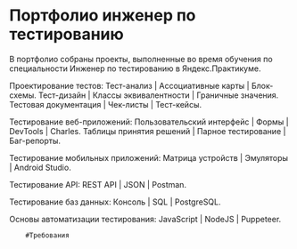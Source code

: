 # Портфолио инженер по тестированию 
В портфолио собраны проекты, выполненные во время обучения по специальности Инженер по тестированию в Яндекс.Практикуме.

Проектирование тестов:
        Тест-анализ | Ассоциативные карты | Блок-схемы.
        Тест-дизайн | Классы эквивалентности | Граничные значения.
        Тестовая документация | Чек-листы | Тест-кейсы.

Тестирование веб-приложений:
        Пользовательский интерфейс | Формы | DevTools | Charles.
        Таблицы принятия решений | Парное тестирование | Баг-репорты.

Тестирование мобильных приложений:
        Матрица устройств | Эмуляторы | Android Studio.

Тестирование API:
        REST API | JSON | Postman.

Тестирование баз данных:
        Консоль | SQL | PostgreSQL.

Основы автоматизации тестирования:
        JavaScript | NodeJS | Puppeteer.

        #Требования

